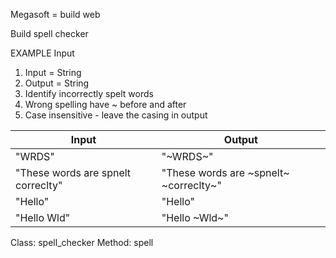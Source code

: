 Megasoft  = build web

Build spell checker

EXAMPLE Input
1) Input = String
2) Output = String
3) Identify incorrectly spelt words
4) Wrong spelling have ~ before and after
5) Case insensitive - leave the casing in output

Input | Output |
|---|---|
"WRDS" | "~WRDS~"|
"These words are spnelt correclty" | "These words are ~spnelt~ ~correclty~"
"Hello" | "Hello"
"Hello Wld" | "Hello ~Wld~"


Class: spell_checker
Method: spell